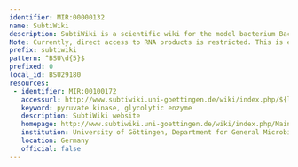 ```yaml
---
identifier: MIR:00000132
name: SubtiWiki
description: SubtiWiki is a scientific wiki for the model bacterium Bacillus subtilis. It provides comprehensive information on all genes and their proteins and RNA products, as well as information related to the current investigation of the gene/protein. 
Note: Currently, direct access to RNA products is restricted. This is expected to be rectified soon.
prefix: subtiwiki
pattern: ^BSU\d{5}$
prefixed: 0
local_id: BSU29180
resources:
 - identifier: MIR:00100172
   accessurl: http://www.subtiwiki.uni-goettingen.de/wiki/index.php/${lid}
   keyword: pyruvate kinase, glycolytic enzyme
   description: SubtiWiki website
   homepage: http://www.subtiwiki.uni-goettingen.de/wiki/index.php/Main_Page
   institution: University of Göttingen, Department for General Microbiology
   location: Germany
   official: false
---
```

